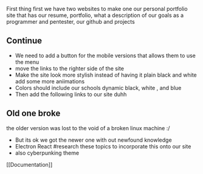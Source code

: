 First thing first we have two websites to make one our personal portfolio site that has our resume, portfolio, what a description of our goals as a programmer and pentester, our github and projects 


## Continue 

- We need to add a button for the mobile versions that allows them to use the menu 
- move the links to the righter side of the site 
- Make the site look more stylish instead of having it plain black and white add some more aniimations 
- Colors should include our schools dynamic black, white , and blue 
- Then add the following links to our site duhh 

## Old one broke 
the older version was lost to the void of a broken linux machine :/ 

- But its ok we got the newer one with out newfound knowledge 
- Electron React #research  these topics to incorporate this onto our site 
- also cyberpunking theme

[[Documentation]] 
